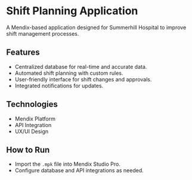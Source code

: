 # Shift Planning Application
A Mendix-based application designed for Summerhill Hospital to improve shift management processes.

## Features
- Centralized database for real-time and accurate data.
- Automated shift planning with custom rules.
- User-friendly interface for shift changes and approvals.
- Integrated notifications for updates.

## Technologies
- Mendix Platform
- API Integration
- UX/UI Design

## How to Run
- Import the `.mpk` file into Mendix Studio Pro.
- Configure database and API integrations as needed.
